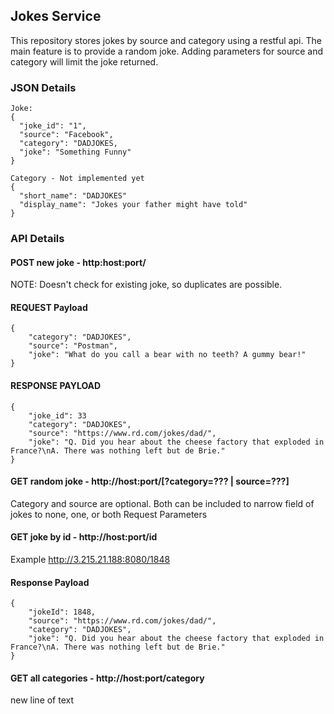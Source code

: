 ## Jokes Service
This repository stores jokes by source and category using a restful api. The main 
feature is to provide a random joke.  Adding parameters for source and category
will limit the joke returned.

### JSON Details
```
Joke:
{
  "joke_id": "1", 
  "source": "Facebook",
  "category": "DADJOKES,
  "joke": "Something Funny"
}
```
```
Category - Not implemented yet
{
  "short_name": "DADJOKES"
  "display_name": "Jokes your father might have told"
}
```
### API Details
#### POST new joke - http:host:port/
NOTE: Doesn't check for existing joke, so duplicates are possible.
#### REQUEST Payload
```
{
	"category": "DADJOKES",
	"source": "Postman",
	"joke": "What do you call a bear with no teeth? A gummy bear!"
}
```
#### RESPONSE PAYLOAD
```
{
    "joke_id": 33
	"category": "DADJOKES",
	"source": "https://www.rd.com/jokes/dad/",
	"joke": "Q. Did you hear about the cheese factory that exploded in France?\nA. There was nothing left but de Brie."
}
```
#### GET random joke - http://host:port/[?category=??? | source=???]
Category and source are optional.  Both can be included to narrow field of jokes to none, one, or both Request Parameters
#### GET joke by id - http://host:port/id
Example http://3.215.21.188:8080/1848
#### Response Payload
````
{
    "jokeId": 1848,
    "source": "https://www.rd.com/jokes/dad/",
    "category": "DADJOKES",
    "joke": "Q. Did you hear about the cheese factory that exploded in France?\nA. There was nothing left but de Brie."
}
````

#### GET all categories - http://host:port/category

new line of text
